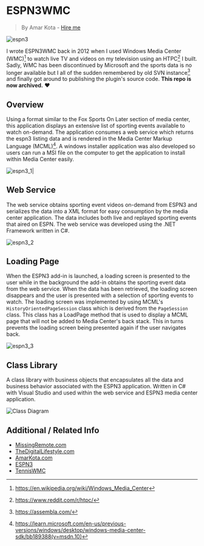 # ESPN3WMC
> By Amar Kota - [Hire me](https://amarkota.com/resume)

![espn3](https://user-images.githubusercontent.com/306958/226764991-9c4050ac-6e1d-499f-804b-aaff48c5680e.png)

I wrote ESPN3WMC back in 2012 when I used Windows Media Center (WMC)[^1] to watch live TV and videos on my television using an HTPC[^2] I built. Sadly, WMC has been discontinued by Microsoft and the sports data is no longer available but I all of the sudden remembered by old SVN instance[^3] and finally got around to publishing the plugin's source code. **This repo is now archived.** :heart:

## Overview
Using a format similar to the Fox Sports On Later section of media center, this application displays an extensive list of sporting events available to watch on-demand. The application consumes a web service which returns the espn3 listing data and is rendered in the Media Center Markup Language (MCML)[^4]. A windows installer application was also developed so users can run a MSI file on the computer to get the application to install within Media Center easily.

![espn3_1](https://user-images.githubusercontent.com/306958/226765677-72df5acc-140c-4262-9e2d-ac5ed4311ae9.gif)|

## Web Service
The web service obtains sporting event videos on-demand from ESPN3 and serializes the data into a XML format for easy consumption by the media center application. The data includes both live and replayed sporting events that aired on ESPN. The web service was developed using the .NET Framework written in C#.

![espn3_2](https://user-images.githubusercontent.com/306958/226766863-b009711a-85cf-46a1-8089-b9c3ba68e469.gif)

## Loading Page
When the ESPN3 add-in is launched, a loading screen is presented to the user while in the background the add-in obtains the sporting event data from the web service. When the data has been retrieved, the loading screen disappears and the user is presented with a selection of sporting events to watch. The loading screen was implemented by using MCML's ```HistoryOrientedPageSession``` class which is derived from the ```PageSession``` class. This class has a LoadPage method that is used to display a MCML page that will not be added to Media Center's back stack. This in turns prevents the loading screen being presented again if the user navigates back.

![espn3_3](https://user-images.githubusercontent.com/306958/226766932-f30d86b1-bd23-4c7f-a49d-273682be7464.gif)

## Class Library
A class library with business objects that encapsulates all the data and business behavior associated with the ESPN3 application. Written in C# with Visual Studio and used within the web service and ESPN3 media center application.

![Class Diagram](https://user-images.githubusercontent.com/306958/226820008-61b97c1f-010f-4b8c-a7cd-f92b3522c97e.png)

## Additional / Related Info
- [MissingRemote.com](https://www.missingremote.com/review/2011/04/espn3wmc-watch-espn3-broadcasts-on-your-hdtv-via-media-center-remote-kind-of)
- [TheDigitalLifestyle.com](https://thedigitallifestyle.com/w/2011/08/espn3wmc-update-now-available/)
- [AmarKota.com](https://www.amarkota.com/portfolio/espn3)
- [ESPN3](https://en.wikipedia.org/wiki/ESPN3)
- [TennisWMC](https://github.com/hbcondo/TennisWMC)


[^1]: https://en.wikipedia.org/wiki/Windows_Media_Center
[^2]: https://www.reddit.com/r/htpc/
[^3]: https://assembla.com/
[^4]: https://learn.microsoft.com/en-us/previous-versions/windows/desktop/windows-media-center-sdk/bb189388(v=msdn.10)
